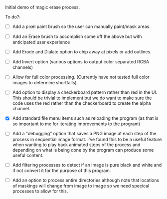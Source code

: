 Initial demo of magic erase process.

To do?:

- [ ] Add a pixel paint brush so the user can manually paint/mask areas.

- [ ] Add an Erase brush to accomplish some off the above but with anticipated user experience

- [ ] Add Erode and Dialate option to chip away at pixels or add outlines.

- [ ] Add Invert option (various options to output color separated RGBA channels)

- [ ] Allow for full color processing.  (Currently have not tested full color images to determine shortfalls).

- [ ] Add option to display a checkerboard pattern rather than red in the UI.  This should be trivial to implement but we do want to make sure the code uses the red rather than the checkerboard to create the alpha channel.

- [x] Add standard file menu items such as reloading the program (as that is so important to me for iterating improvements to the program)

- [ ] Add a "debugging" option that saves a PNG image at each step of the process in sequential image format.  I've found this to be a useful feature when wanting to play back animated steps of the process and depending on what is being done by the program can produce some useful content.

- [ ] Add filtering processes to detect if an image is pure black and white and if not convert it for the purpose of this program.

- [ ] Add an option to process entire directories although note that locations of maskings will change from image to image so we need specical processes to allow for this.
